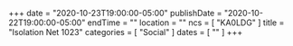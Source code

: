 +++
date = "2020-10-23T19:00:00-05:00"
publishDate = "2020-10-22T19:00:00-05:00"
endTime = ""
location = ""
ncs = [ "KA0LDG" ]
title = "Isolation Net 1023"
categories = [ "Social" ]
dates = [ "" ]
+++
